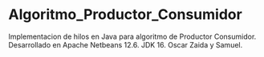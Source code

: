# Algoritmo_Productor_Consumidor
Implementacion de hilos en Java para algoritmo de Productor Consumidor. Desarrollado en Apache Netbeans 12.6. JDK 16. Oscar Zaida y Samuel.
